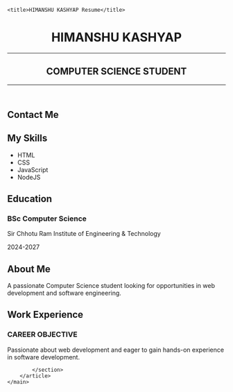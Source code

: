 <!DOCTYPE html>
<html lang="en">
<head>
    <meta charset="UTF-8">
    <meta name="viewport" content="width=device-width, initial-scale=1.0">
    <link rel="stylesheet" href="style.css">
    <link rel="stylesheet" href="https://cdnjs.cloudflare.com/ajax/libs/font-awesome/5.15.4/css/all.min.css">

    <title>HIMANSHU KASHYAP Resume</title>
</head>
<body>
    <header id="header">
        <h1>HIMANSHU KASHYAP</h1>
        <hr>
        <h2>COMPUTER SCIENCE STUDENT</h2>
        <hr>
    </header>
    <main>
        <article id="mainLeft">
            <section>
                <h2>Contact Me</h2>
                <p>
                    <i class="fa fa-envelope" aria-hidden="true"></i>
                    <a href="mailto:kashyaphimanshu136@gmail.com"></a>
                </p>
                <p>
                    <i class="fab fa-github" aria-hidden="true"></i>
                    <a href="https://github.com/Kashyap136"></a>
                </p>
                <p>
                    <i class="fab fa-linkedin" aria-hidden="true"></i>
                    <a href="https://www.linkedin.com/in/himanshu-kashyap-17a7012b9"></a>
                </p>
            </section>
            <section>
                <h2>My Skills</h2>
                <ul>
                    <li>HTML</li>
                    <li>CSS</li>
                    <li>JavaScript</li>
                    <li>NodeJS</li>
                </ul>
            </section>
            <section>
                <h2>Education</h2>
                <h3>BSc Computer Science</h3>
                <p>Sir Chhotu Ram Institute of Engineering & Technology</p>
                <p>2024-2027</p>
            </section>
        </article>
        <article id="mainRight">
            <section>
                <h2>About Me</h2>
                <p>A passionate Computer Science student looking for opportunities in web development and software engineering.</p>
            </section>
            <section>
                <h2>Work Experience</h2>
                <h3>CAREER OBJECTIVE</h3>
                    <p>Passionate about web development and eager to gain hands-on experience in software development.</p>

            </section>
        </article>
    </main>
</body>
</html>

